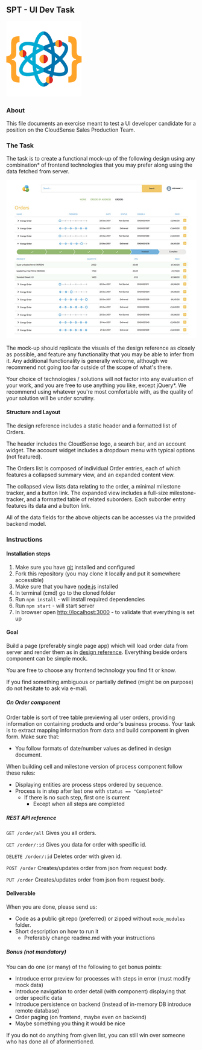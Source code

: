 SPT - UI Dev Task
-----------------
![SPT Labs](/assets/logo_SPT.png)

### About

This file documents an exercise meant to test a UI developer candidate for a position on the CloudSense Sales Production Team. 

### The Task

The task is to create a functional mock-up of the following design using any combination\* of frontend technologies that you may prefer along using the data fetched from server.

![Design reference](/assets/design_reference_preview.jpg)

The mock-up should replicate the visuals of the design reference as closely as possible, and feature any functionality that you may be able to infer from it. Any additional functionality is generally welcome, although we recommend not going too far outside of the scope of what's there.

Your choice of technologies / solutions will not factor into any evaluation of your work, and you are free to use anything you like, except jQuery\*. We recommend using whatever you're most comfortable with, as the quality of your solution will be under scrutiny.

#### Structure and Layout

The design reference includes a static header and a formatted list of Orders.

The header includes the CloudSense logo, a search bar, and an account widget. The account widget includes a dropdown menu with typical options (not featured).

The Orders list is composed of individual Order entries, each of which features a collapsed summary view, and an expanded content view. 

The collapsed view lists data relating to the order, a minimal milestone tracker, and a button link. The expanded view includes a full-size milestone-tracker, and a formatted table of related suborders. Each suborder entry features its data and a button link.

All of the data fields for the above objects can be accesses via the provided backend model.

### Instructions

#### Installation steps
1. Make sure you have [git](https://git-scm.com/downloads) installed and configured
1. Fork this repository (you may clone it locally and put it somewhere accessible)
1. Make sure that you have [node.js](https://nodejs.org/en/) installed
1. In terminal (cmd) go to the cloned folder
1. Run `npm install` - will install required dependencies
1. Run `npm start` - will start server
1. In browser open [http://localhost:3000](http://localhost:3000) - to validate that everything is set up

#### Goal
Build a page (preferably single page app) which will load order data from server and render them as in [design reference](/assets/design_reference.jpg).
Everything beside orders component can be simple mock.

You are free to choose any frontend technology you find fit or know.

If you find something ambiguous or partially defined (might be on purpose) do not hesitate to ask via e-mail. 

##### On Order component
Order table is sort of tree table previewing all user orders, providing information on containing products and order's business process. Your task is to extract mapping information from data and build component in given form.
Make sure that:
* You follow formats of date/number values as defined in design document.

When building cell and milestone version of process component follow these rules:
* Displaying entities are process steps ordered by sequence.
* Process is in step after last one with `status == "Completed"`
  + If there is no such step, first one is current
    + Except when all steps are completed

##### REST API reference
```GET /order/all```
Gives you all orders.

```GET /order/:id```
Gives you data for order with specific id.

```DELETE /order/:id```
Deletes order with given id.

```POST /order```
Creates/updates order from json from request body.

```PUT /order```
Creates/updates order from json from request body.

#### Deliverable
When you are done, please send us:
* Code as a public git repo (preferred) or zipped without `node_modules` folder.
* Short description on how to run it
  * Preferably change readme.md with your instructions

##### Bonus (not mandatory)
You can do one (or many) of the following to get bonus points:
* Introduce error preview for processes with steps in error (must modify mock data)
* Introduce navigation to order detail (with component) displaying that order specific data
* Introduce persistence on backend (instead of in-memory DB introduce remote database)
* Order paging (on frontend, maybe even on backend)
* Maybe something you thing it would be nice

If you do not do anything from given list, you can still win over someone who has done all of aformentioned.